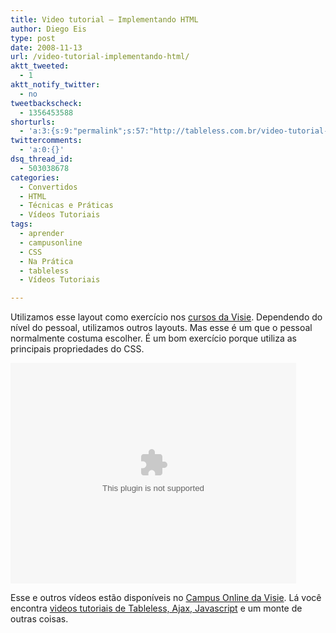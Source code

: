 ```yaml
---
title: Video tutorial – Implementando HTML
author: Diego Eis
type: post
date: 2008-11-13
url: /video-tutorial-implementando-html/
aktt_tweeted:
  - 1
aktt_notify_twitter:
  - no
tweetbackscheck:
  - 1356453588
shorturls:
  - 'a:3:{s:9:"permalink";s:57:"http://tableless.com.br/video-tutorial-implementando-html";s:7:"tinyurl";s:26:"http://tinyurl.com/3l5vqqt";s:4:"isgd";s:19:"http://is.gd/EtMmeD";}'
twittercomments:
  - 'a:0:{}'
dsq_thread_id:
  - 503038678
categories:
  - Convertidos
  - HTML
  - Técnicas e Práticas
  - Vídeos Tutoriais
tags:
  - aprender
  - campusonline
  - CSS
  - Na Prática
  - tableless
  - Vídeos Tutoriais

---
```

Utilizamos esse layout como exercício nos [cursos da Visie][1]. Dependendo do nível do pessoal, utilizamos outros layouts. Mas esse é um que o pessoal normalmente costuma escolher. É um bom exercício porque utiliza as principais propriedades do CSS.<!--more-->

<embed src="http://visie.com.br/campus/static/mediaplayer.swf" width="457" height="353" allowscriptaccess="always" allowfullscreen="true" flashvars="height=353&#038;width=457&#038;file=http://visie.com.br/campus/flv/60.flv&#038;image=http://visie.com.br/campus/static/visie.jpg" />


Esse e outros vídeos estão disponíveis no [Campus Online da Visie][2]. Lá você encontra [videos tutoriais de Tableless, Ajax, Javascript][2] e um monte de outras coisas.

 [1]: http://visie.com.br/treinamento/
 [2]: http://visie.com.br/campus/
